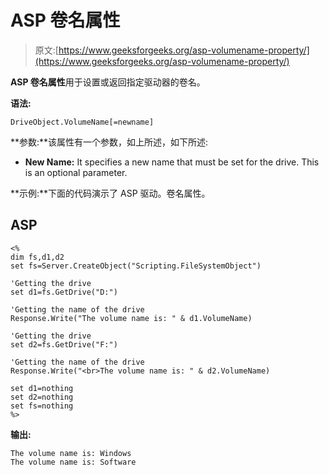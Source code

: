 # ASP 卷名属性

> 原文:[https://www.geeksforgeeks.org/asp-volumename-property/](https://www.geeksforgeeks.org/asp-volumename-property/)

**ASP 卷名属性**用于设置或返回指定驱动器的卷名。

**语法:**

```
DriveObject.VolumeName[=newname]
```

**参数:**该属性有一个参数，如上所述，如下所述:

*   **New Name:** It specifies a new name that must be set for the drive. This is an optional parameter.

**示例:**下面的代码演示了 ASP 驱动。卷名属性。

## ASP

```
<%
dim fs,d1,d2
set fs=Server.CreateObject("Scripting.FileSystemObject")

'Getting the drive
set d1=fs.GetDrive("D:")

'Getting the name of the drive
Response.Write("The volume name is: " & d1.VolumeName)

'Getting the drive
set d2=fs.GetDrive("F:")

'Getting the name of the drive
Response.Write("<br>The volume name is: " & d2.VolumeName)

set d1=nothing
set d2=nothing
set fs=nothing
%>
```

**输出:**

```
The volume name is: Windows
The volume name is: Software
```